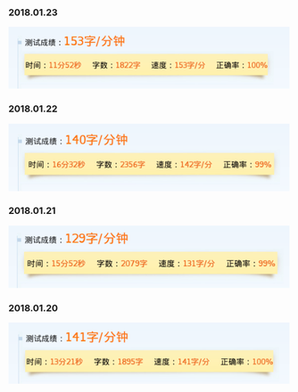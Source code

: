 ### 2018.01.23

![TypingSpeed](images/23.png)

### 2018.01.22

![TypingSpeed](images/22.png)

### 2018.01.21

![TypingSpeed](images/21.png)

### 2018.01.20

![TypingSpeed](images/20.png)





